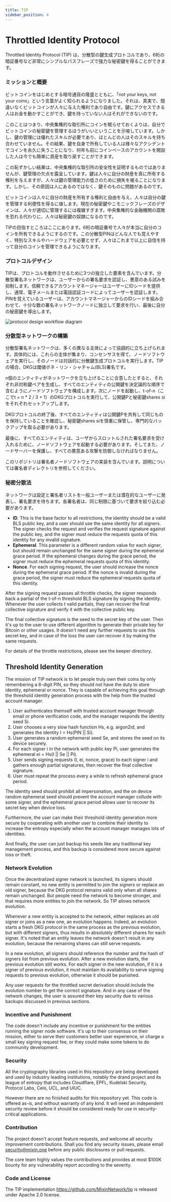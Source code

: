 ```yaml
---
title: TIP
sidebar_position: 4
---
```


# Throttled Identity Protocol

Throttled Identity Protocol (TIP) は、分散型の鍵生成プロトコルであり、6桁の暗証番号など非常にシンプルなパスフレーズで強力な秘密鍵を得ることができます。


### ミッションと概要

ビットコインをはじめとする暗号通貨の隆盛とともに、「not your keys, not your coins」という言葉がよく知られるようになりました。それは、真実で、間違いなくビットコインが人々に与えた権利であり自由です。鍵にアクセスできる人はお金を動かすことができ、鍵を持っていない人はそれができないのです。

このことはつまり、中央集権的な取引所にコインを眠らせておくよりは、自分でビットコインの秘密鍵を管理するほうがいいということを示唆しています。しかし、鍵の管理には優れたスキルが必要であり、ほとんどの人はそのスキルを持ち合わせていません。その結果、鍵を自身で所有している人は様々なアクシデントでコインを永久に失うことになり、何年も前にコインベースのアカウントを開設した人は今でも簡単に資産を取り戻すことができます。

この恥ずかしい結果は、中央集権的な取引所の安全性を証明するものではありませんが、鍵管理の欠点を露呈しています。鍵は人々に自分の財産を真に所有する権利を与えますが、人々は鍵の管理能力の低さのために損失を被ることになります。しかし、その原因は人にあるのではなく、鍵そのものに問題があるのです。

ビットコインは人々に自分の財産を所有する権利と自由を与え、人々は自分の鍵を管理する利便性を得るに値します。現在の秘密鍵やニモニックフレーズのデザインは、人々が適切に管理するには複雑すぎます。中央集権的な金融機関の腐敗を恐れる代わりに、人々は秘密鍵の奴隷になるのです。

TIPの目指すところはここにあります。6桁の暗証番号で人々が本当に自分のコインを所有できるようにするのです。この分散型PINはどんな人でも覚えやすく、特別なスキルやハードウェアを必要とせず、人々はこれまで以上に自信を持って自分のコインを管理できるようになります。

### プロトコルデザイン

TIPは、プロトコルを動作させるために3つの独立した要素を含んでいます。分散型署名ネットワークは、ユーザーからの署名要求を認証し、悪意のある試みを抑制します。信頼できるアカウントマネージャーはユーザーにIDシードを提供し、通常、電子メールまたは電話認証コードによってユーザーを認証します。PINを覚えているユーザーは、アカウントマネージャーからのIDシードを組み合わせて、十分な数の署名ネットワークノードに独立して要求を行い、最後に自分の秘密鍵を導出します。

![protocol design workflow diagram](./workflow.jpg)

### 分散型ネットワークの構築

分散型署名ネットワークは、多くの異なる主体によって協調的に立ち上げられます。具体的には、これらの主体が集まり、コンセンサスを得て、ノードソフトウェアを実行し、そのノードは対話的に分散鍵生成プロトコルを実行します。TIPの場合、DKGは閾値ボネ・リン・シャチャム(BLS)署名です。

n個のエンティティがネットワークを立ち上げることに合意したとすると、それぞれ非対称鍵ペアを生成し、すべてのエンティティの公開鍵を決定論的な順序で含むようにノードソフトウェアを構成します。次にノードを起動し、t-of-n（ここでt = n * 2 / 3 + 1）のDKGプロトコルを実行して、公開鍵Pと秘密鍵shares siをそれぞれセットアップします。

DKGプロトコルの終了後、すべてのエンティティは公開鍵Pを共有して同じものを保持していることを確認し、秘密鍵shares siを慎重に保管し、専門的なバックアップを取る必要があります。

最後に、すべてのエンティティは、ユーザからスロットルされた署名要求を受け入れるために、ノードソフトウェアを起動する必要があります。そしてまた、ノードサーバーを保護し、すべての悪意ある攻撃を防御しなければなりません。

このリポジトリは署名者ノードソフトウェアの実装を含んでいます。説明については署名者ディレクトリを参照してください。

### 秘密分散法

ネットワークは設定と署名者リストを一般ユーザーまたは潜在的なユーザーに発表し、署名要求を待ちます。各署名者は、同じ制限に基づいて要求を絞り込む必要があります。

- **ID**. This is the base factor to all restrictions, the identity should be a valid BLS public key, and a user should use the same identity for all signers. The signer checks the request and verifies the request signature against the public key, and the signer must reduce the requests quota of this identity for any invalid signature.
- **Ephemeral**. This parameter is a different random value for each signer, but should remain unchanged for the same signer during the ephemeral grace period. If the ephemeral changes during the grace period, the signer must reduce the ephemeral requests quota of this identity.
- **Nonce**. For each signing request, the user should increase the nonce during the ephemeral grace period. If the nonce is invalid during the grace period, the signer must reduce the ephemeral requests quota of this identity.

After the signing request passes all throttle checks, the signer responds back a partial of the t-of-n threshold BLS signature by signing the identity. Whenever the user collects t valid partials, they can recover the final collective signature and verify it with the collective public key.

The final collective signature is the seed to the secret key of the user. Then it's up to the user to use different algorithm to generate their private key for Bitcoin or other usages. It doesn't need any further requests to use this secret key, and in case of the loss the user can recover it by making the same requests.

For details of the throttle restrictions, please see the keeper directory.

## Threshold Identity Generation

The mission of TIP network is to let people truly own their coins by only remembering a 6-digit PIN, so they should not have the duty to store identity, ephemeral or nonce. They is capable of achieving this goal through the threshold identity generation process with the help from the trusted account manager.


1. User authenticates themself with trusted account manager through email or phone verification code, and the manager responds the identity seed Si.
2. User chooses a very slow hash function Hs, e.g. argon2id, and generates the identity I = Hs(PIN || Si).
3. User generates a random ephemeral seed Se, and stores the seed on its device securely.
4. For each signer i in the network with public key Pi, user generates the ephemeral ei = Hs(I || Se || Pi).
5. User sends signing requests (I, ei, nonce, grace) to each signer i and gathers enough partial signatures, then recover the final collective signature.
6. User must repeat the process every a while to refresh ephemeral grace period.

The identity seed should prohibit all impersonation, and the on device random ephemeral seed should prevent the account manager collude with some signer, and the ephemeral grace period allows user to recover its secret key when device loss.

Furthermore, the user can make their threshold identity generation more secure by cooperating with another user to combine their identity to increase the entropy especially when the account manager manages lots of identities.

And finally, the user can just backup his seeds like any traditional key management process, and this backup is considered more secure against loss or theft.

### Network Evolution

Once the decentralized signer network is launched, its signers should remain constant, no new entity is permitted to join the signers or replace an old signer, because the DKG protocol remains valid only when all shares remain unchanged. But people need the network to become stronger, and that requires more entities to join the network. So TIP allows network evolution.

Whenever a new entity is accepted to the network, either replaces an old signer or joins as a new one, an evolution happens. Indeed, an evolution starts a fresh DKG protocol in the same process as the previous evolution, but with different signers, thus results in absolutely different shares for each signer. It's noted that an entity leaves the network doesn't result in any evolution, because the remaining shares can still serve requests.

In a new evolution, all signers should reference the number and the hash of signers list from previous evolution. After a new evolution starts, the previous evolution still works. For each signer in the new evolution, if it is a signer of previous evolution, it must maintain its availability to serve signing requests to previous evolution, otherwise it should be punished.

Any user requests for the throttled secret derivation should include the evolution number to get the correct signature. And in any case of the network changes, the user is assured their key security due to various backups discussed in previous sections.

### Incentive and Punishment

The code doesn't include any incentive or punishment for the entities running the signer node software. It's up to their consensus on their mission, either to serve their customers better user experience, or charge a small key signing request fee, or they could make some tokens to do community development.

### Security

All the cryptography libraries used in this repository are being developed and used by industry leading institutions, notably the drand project and its league of entropy that includes Cloudflare, EPFL, Kudelski Security, Protocol Labs, Celo, UCL, and UIUC.

However there are no finished audits for this repository yet. This code is offered as-is, and without warranty of any kind. It will need an independent security review before it should be considered ready for use in security-critical applications.

### Contribution

The project doesn't accept feature requests, and welcome all security improvement contributions. Shall you find any security issues, please email security@mixin.one before any public disclosures or pull requests.

The core team highly values the contributions and provides at most $100K bounty for any vulnerability report according to the severity.

### Code and License

The TIP implementation https://github.com/MixinNetwork/tip is released under Apache 2.0 license.
